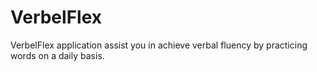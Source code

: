 # VerbelFlex
VerbelFlex application assist you in achieve verbal fluency by practicing words on a daily basis.
